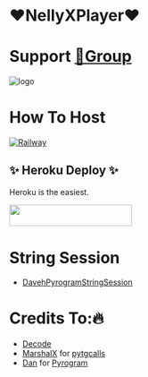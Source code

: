# ♥️NellyXPlayer♥️

# Support [🥇Group](https://t.me/KayAspirerProject)
![logo](https://telegra.ph/file/97b79e8542cc0b851c61d.jpg)
# How To Host 
[![Railway](https://railway.app/button.svg)](https://railway.app/new/template?template=https://github.com/daveh566/VideoPlayer&envs=ADMIN,API_ID,API_HASH,BOT_TOKEN,SESSION_NAME,BOT_USERNAME,ASSISTANT_NAME,UPDATES_CHANNEL,SUPPORT_GROUP,SUDO_USERS)

## ✨ Heroku Deploy ✨
Heroku is the easiest.

<p align="left"><a href="https://heroku.com/deploy?template=https://github.com/daveh566/VideoPlayer"> <img src="https://img.shields.io/badge/Heroku-purple?style=for-the-badge&logo=heroku" width="220" height="38.45"/></a></p>

# String Session
- [DavehPyrogramStringSession](https://replit.com/@daveh566/GenerateStringSession)
# Credits To:🔥 
- [Decode](https://t.me/DeCodeSupport)
- [MarshalX](https://github.com/MarshalX) for [pytgcalls](https://github.com/MarshalX/tgcalls)
- [Dan](https://github.com/delivrance) for [Pyrogram](https://github.com/pyrogram/pyrogram)



